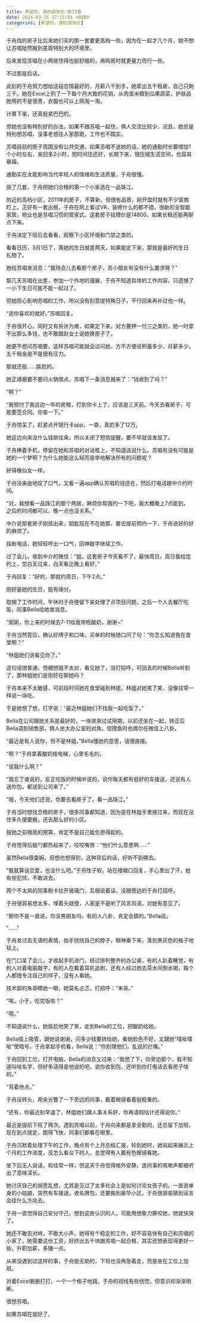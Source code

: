 ```yaml
---
title: 希望你，真的很快乐-第73章
date: 2024-03-15 17:15:01 +0800
categories: [希望你，真的很快乐]
---
```


于舟找的房子比后来她们买的那一套要更高档一些，因为在一起才几个月，她不想让苏唱陡然搬到差距特别大的环境里。

后来发现苏唱在小两居住得也挺舒服的，再购房时就更量力而行一些。

不过那是后话。

此刻的于舟努力想给这段恋情最好的，月薪八千到手，她拿出五千租房，自己只剩三千。她在Excel上列了一下每个月大致的花销，从肉蛋米粮到瓜果蔬菜，护肤品她用的不是很贵，衣服也可以上网淘一淘。

计算下来，还真挺紧巴巴的。

但她也没有特别好的办法，如果不跟苏唱一起住，俩人交流比较少，况且，她总是特别想苏唱，没事老想往人家那跑，工作也不踏实。

苏唱目前的房子周围没有公共交通，如果苏唱不送她的话，她的通勤时长要增加1个小时左右，来回多2小时，短时间住还好，长期下来，很压缩生活空间，也容易暴躁。

通勤实在太能影响当代年轻人的情绪和生活质量，于舟很懂。

挑了几套，于舟把她们合租的第一个小家选在一品珠江。

附近的高档小区，2011年的房子，不算新，但很有品质，刚开盘时就有不少富商盯上。正好有一套出租，于舟在网上看过VR，装修什么的都不错，很新的全智能家居，物业也是苏唱习惯的管家式，这套房子挂牌价是14800，如果长租还能再聊点下来。

于舟决定下班后去看看，观察下小区环境和门禁之类的。

看看日历，3月1日了，离她的生日就差两天，如果能定下来，那就是最好的生日礼物了。

她给苏唱发消息：“我待会儿去看那个房子，苏小朋友有没有什么要求呀？”

那几天苏唱在出差，参加一个外地的漫展，于舟不知道具体的工作内容，只遗憾了一小下生日可能不能一起过了。

但她担心影响苏唱的工作，所以没有刻意提特殊日子，不行回来再补过也一样。

“选你喜欢的就好。”苏唱回复。

于舟很开心，同时又有些许为难，如果定下来，对方要押一付三之类的，她一时拿不出那么多钱，也不敢跟赵女士说她换房子了。

她更不想问苏唱要，这样苏唱可能就会过问她，方不方便说积蓄多少，月薪多少，五千租金是不是很有压力。

那就还挺……尴尬的。

她正琢磨要不要问火锅借点，苏唱下一条消息就来了：“钱收到了吗？”

“啊？”

“我预付了我这边一年的房租，打到你卡上了，应该是三天前。今天去看房子，可能要签合同，你查一下。”

于舟惊呆了，赶紧点开银行卡app，一查，真的多了12万。

她这边向来没什么钱款往来，所以关闭了短信提醒，要不早就该发现了。

于舟捧着手机，停留在她和苏唱的对话框上，不知道该说什么。苏唱有没有可能是她的一个梦啊？为什么她能这么轻而易举地解决所有的问题呢？

好得像仙女一样。

于舟没来由地叹了口气，又看一遍app确认苏唱的钱还在，然后打电话跟中介约时间。

“对，我想看一品珠江的那个两居，麻烦你帮我约一下吧，我大概晚上7点能到，之后的时间都可以，晚一点也没关系。”

中介说那套房子刚挂出来，钥匙现在不在她那，要去提前预约一下，于舟说好的好的麻烦了。

挂断电话，她轻轻呼出一口气，回神敲字继续工作。

过了会儿，收到中介的微信：“姐，这套房子今天看不了，最快周日，周日我给您约上，您白天过来，白天看比晚上看好。”

于舟回复：“好的，那就约周日，下午2点。”

刚好是她的生日，挺有缘分。

耽搁了工作时间，午休时于舟便留下来处理了点项目问题，之后一个人去餐厅吃饭，同事Bella给她发消息。

“粥粥，你上来的时候去7-11给我带瓶酸奶，谢谢~”

于舟当然答应，确认好牌子和口味，买单的时候随口问了句：“你怎么知道我在食堂啊？”

“林姐她们说看见你了。”

这句话很普通，但细想就不太对，看见她了，没打招呼，可回去的时候Bella听到了，那林姐她们是刚好在聊她吗？

于舟本来不太敏感，可前段时间她在食堂碰到林姐，林姐对她笑了笑，没像往常一样说一块吃。

于是她想了想，打字说：“最近林姐她们不找我一起吃饭了。”

Bella在公司跟她关系是最好的，一块进来过试用期，以前还坐在一起，转正后Bella调到销售部，俩人坐大办公室的对角，但摸鱼时也偶尔在微信上八卦。

“最近是有人说你，但不是林姐。”Bella懂她的意思，话很直接。

“啊？”于舟拿着酸奶按电梯，心里毛毛的。

“说我什么啊？”

“我忘了谁说的，反正吃饭的时候听说的，说你每天都有挺好的车接送，还说有人送你包，都送到公司来了。”

“哦，今天他们还说，你要去看房子了，看一品珠江。”

于舟当时想找合租的房子，很多同事都知道，因为是在林姐手里接过来，而现在没住多久便要搬，还去那么好的小区。

按她之前租房的预算，肯定不是自己能负担得起的。

于舟觉得后脑勺都热起来了，咬咬嘴唇：“他们什么意思啊……”

虽然Bella很委婉，但想也想得到，这种背后的话，好听不到哪去。

“我就算谈恋爱，也没什么吧。”于舟性子软，站在楼梯口回复，手心里出了汗，她有些犯怵，不敢进去。

两个不太熟的同事刷卡拉开玻璃门，互相说着话，没跟旁边的于舟打招呼。

于舟很容易想太多，埋着头就想，人家是不是听了风言风语，对她有意见了。

“那你不是一直说，你没男朋友吗，有的人八卦，肯定会猜的。”Bella说。

“……”

于舟发过去无语的表情，抬手挠挠自己的脖子，眼神垂下来，落到黑灰色的格子地毯上。

在门口呆了会儿，才收起手机进门，经过排列整齐的办公桌，有的人趴着睡觉，有的人对着电脑敲字，有的人在戴着耳机追剧，还有人经过她去茶水间倒水喝，每个人都很专注自己的样子，没有人看她。

技术部的朱哥瞟她一眼，她莫名忐忑，打招呼：“朱哥。”

“唉，小于，吃完饭啦？”

“嗯。”

不知道说什么，她尴尬地笑了笑，走到Bella的工位，把酸奶给她。

Bella插上吸管，跟她说谢谢，问多少钱要转给她，看她脸色不好，又跟她“噗呲噗呲”使暗号，于舟拿起手机看，Bella说：“你别理他们，乱说的烂嘴。”

于舟回到工位，打开电脑，Bella的消息又过来：“我想了下，你旁边那个，我不知道叫啥名字，但好多话得是他说的吧，说你收到包，还听到你打电话去看房子啥的。”

“背着他点。”

于舟没转头，用余光瞥了一下旁边的同事，戴着眼镜看着挺稳重的。

“还有，你最近别早退了，林姐她们跟人事关系好，你再请假估计还得说你。”

最近是提前下班了两次。遇到苏唱以前，于舟向来都是拿全勤的，还总留下加班，现在到点就走，跑得飞快，同事们都看在眼里。

于舟沉默着处理下午的工作，晚点有个上月总结汇报，轮到她时，她站起来展示上个月的工作进度，没怎么看台下的人，总觉得有人戴有色眼镜看她。

坐下后无人说话，和往常一样，但这天于舟觉得格外安静，连同事的咳嗽声都被听出了意味深长。

她讨厌自己的胡思乱想，尤其是见过了太多社会上是如何讨论女孩子的。一直说单身的小姑娘，突然有车接送，收名牌包，还要搬到豪华小区，于舟很容易猜到谣言会往什么方向去。

于舟一直觉得自己安分守己，想到这些认识的人，可能用想象力撕咬她，她就快哭了。

她还不敢去对峙，不敢大小声，她得有个稳定的工作，好不容易快有自己和苏唱的小家了，她需要这份工资，好挤出五千块跟苏唱一起合租，其实还想表现得更好一些，升职加薪，多赚一点。

从来没遇到过这样的事，于舟挺无助的，下班也没再急着走，而是坐在工位上加班。

对着Excel删删打打，一个一个格子地跳，于舟的视线有些恍惚，但意识却渐渐明晰。

很想苏唱。

如果苏唱在就好了。

